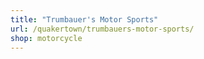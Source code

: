 ```yaml
---
title: "Trumbauer's Motor Sports"
url: /quakertown/trumbauers-motor-sports/
shop: motorcycle
---
```

